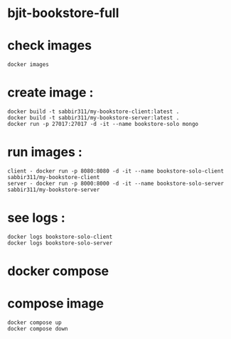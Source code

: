 # bjit-bookstore-full
# check images 
    docker images

# create image :
    docker build -t sabbir311/my-bookstore-client:latest .
    docker build -t sabbir311/my-bookstore-server:latest .
    docker run -p 27017:27017 -d -it --name bookstore-solo mongo

# run images : 
    client - docker run -p 8080:8080 -d -it --name bookstore-solo-client sabbir311/my-bookstore-client 
    server - docker run -p 8000:8000 -d -it --name bookstore-solo-server sabbir311/my-bookstore-server


# see logs : 
    docker logs bookstore-solo-client
    docker logs bookstore-solo-server


# docker compose
# compose image
    docker compose up
    docker compose down
